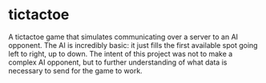 # tictactoe
A tictactoe game that simulates communicating over a server to an AI opponent. The AI is incredibly basic: it just fills the first available spot going left to right, up to down. The intent of this project was not to make a complex AI opponent, but to further understanding of what data is necessary to send for the game to work.
